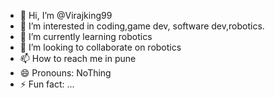 - 👋 Hi, I’m @Virajking99
- 👀 I’m interested in coding,game dev, software dev,robotics.
- 🌱 I’m currently learning robotics
- 💞️ I’m looking to collaborate on robotics
- 📫 How to reach me in pune
- 😄 Pronouns: NoThing
- ⚡ Fun fact: ...

<!---
Virajking99/Virajking99 is a ✨ special ✨ repository because its `README.md` (this file) appears on your GitHub profile.
You can click the Preview link to take a look at your changes.
--->
